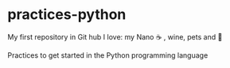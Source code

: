 # practices-python

My first repository in Git hub
I love: my Nano :coffee: , wine, pets and :pizza:

Practices to get started in the Python programming language
